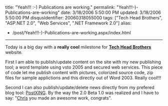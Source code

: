 title: "Yeah!!! :-) Publications are working."
permalink: "Yeah!!!-)-Publications-are-working"
date: 3/18/2006 5:50:00 PM
updated: 3/18/2006 5:50:00 PM
disqusIdentifier: 20060318055000
tags: ["Tech Head Brothers", "ASP.NET 2.0", "Web Services", ".NET Framework 2.0"]
alias:
 - /post/Yeah!!!-)-Publications-are-working.aspx/index.html
---
Today is a big day with a **really cool** milestone for 
**[Tech Head 
Brothers](http://www.techheadbrothers.com/)** website.

First I am able to publish/update content on the site with my new publishing 
tool; a word template using vsto 2005 and secured web services. This piece of 
code let me publish content with pictures, colorized source code, zip files for 
sample applictions and this directly out of Word 2003. Really cool!!!
<!-- more -->

Second I can also publish/update/delete news directly from my prefered blog 
tool: [PostXING](http://projectdistributor.net/Releases/Release.aspx?releaseId=325). 
By the way the 2.0 Beta 1.0 was realized and I have to say: "[Chris](http://www.chrisfrazier.net/blog/) you made an awesome work, 
congrats".
